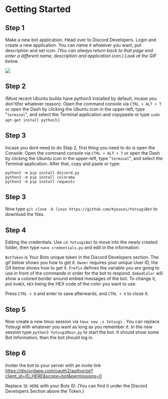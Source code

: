 # Getting Started

## Step 1
Make a new bot application. Head over to Discord Developers. Login and create a new application. You can name it whatever you want, put description and set icon. *(You can always return back to that page and enter a different name, description and application icon.) Look at the GIF below.*


![](http://i.imgur.com/5HaHpT0.gif)

## Step 2
(Most recent Ubuntu builds have python3 installed by default, incase you don't(for whatever reason):
Open the command console via `CTRL + ALT + T` or open the Dash by clicking the Ubuntu icon in the upper-left, type "`terminal`", and select the Terminal application and copypaste or type `sudo apt-get install python3`.)

## Step 3
Incase you dont need to do Step 2, first thing you need to do is open the Console:
Open the command console via `CTRL + ALT + T` or open the Dash by clicking the Ubuntu icon in the upper-left, type "`terminal`", and select the Terminal application.
After that, copy and paste or type:

```python3 -m pip install discord.py
python3 -m pip install discord.py
python3 -m pip install colorama
python3 -m pip install requests
```

## Step 3
Now type `git clone -b linux https://github.com/Kyousei/YotsugiBot` to download the files.

## Step 4
Editing the credentials:
Use `cd YotsugiBot` to move into the newly created folder, then type `nano credentials.py` and edit in the information. 

`BotToken` is Your Bots unique token in the Discord Developers section. The gif below shows you how to get it.
`Owner` requires your unique User ID, the Gif below shows how to get it.
`Prefix` defines the variable you are going to use in front of the commands in order for the bot to respond.
`EmbedColor` will show a colored border around embed messages of the bot. To change it, put `0xHEX`, `HEX` being the HEX code of the color you want to use.

Press `CTRL + O` and enter to save afterwards, and `CTRL + X` to close it. 

## Step 5
Now create a new tmux session via `tmux new -s Yotsugi` . You can replace Yotsugi with whatever you want as long as you remember it.
In the new session type `python3 YotsugiMain.py` to start the bot. It should show some Bot Information, then the bot should log in.

## Step 6
Inviter the bot to your server with an invite link
https://discordapp.com/oauth2/authorize?client_id=ID_HERE&scope=bot&permissions=0

Replace `ID_HERE` with your Bots ID. (You can find it under the Discord Developers Section above the Token.) 